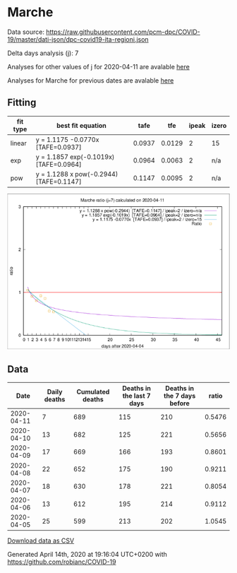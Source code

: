 # Marche

Data source: https://raw.githubusercontent.com/pcm-dpc/COVID-19/master/dati-json/dpc-covid19-ita-regioni.json

Delta days analysis (j): 7

Analyses for other values of j for 2020-04-11 are avalable [here](../2020-04-11/README.md)

Analyses for Marche for previous dates are avalable [here](../README.md)

## Fitting 
|fit type|best fit equation|tafe|tfe|ipeak|izero|
|-------|-----|--------|------|---|---|
|linear|y = 1.1175 -0.0770x  [TAFE=0.0937]|0.0937|0.0129|2|15|
|exp|y = 1.1857 exp(-0.1019x)  [TAFE=0.0964]|0.0964|0.0063|2|n/a|
|pow|y = 1.1288 x pow(-0.2944)  [TAFE=0.1147]|0.1147|0.0095|2|n/a|

![Plot](COVID-19_marche_j7_2020-04-11.png)

## Data
|Date|Daily deaths|Cumulated deaths|Deaths in the last 7 days|Deaths in the 7 days before|ratio|
|----|----------|-----------|-------|--------------------|-----|
|2020-04-11|7|689|115|210|0.5476|
|2020-04-10|13|682|125|221|0.5656|
|2020-04-09|17|669|166|193|0.8601|
|2020-04-08|22|652|175|190|0.9211|
|2020-04-07|18|630|178|221|0.8054|
|2020-04-06|13|612|195|214|0.9112|
|2020-04-05|25|599|213|202|1.0545|

[Download data as CSV](COVID-19_marche_j7_2020-04-11.csv)

Generated April 14th, 2020 at 19:16:04 UTC+0200 with https://github.com/robianc/COVID-19

